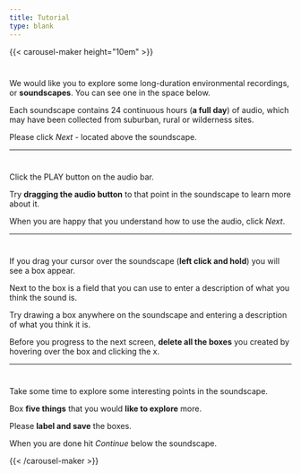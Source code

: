 ```yaml
---
title: Tutorial
type: blank
---
```


{{< carousel-maker height="10em" >}} 

# 
We would like you to explore some long-duration environmental recordings, or **soundscapes**. You can see one in the space below.

Each soundscape contains 24 continuous hours (**a full day**) of audio, which may have been collected from suburban, rural or wilderness sites. 

Please click _Next_ - located above the soundscape.

---

# 
Click the PLAY button on the audio bar.

Try **dragging the audio button** to that point in the soundscape to learn more about it.

When you are happy that you understand how to use the audio, click _Next_.


---

# 
If you drag your cursor over the soundscape (**left click and hold**) you will see a box appear. 

Next to the box is a field that you can use to enter a description of what you think the sound is. 

Try drawing a box anywhere on the soundscape and entering a description of what you think it is.

Before you progress to the next screen, **delete all the boxes** you created by hovering over the box and clicking the x.

---

# 

Take some time to explore some interesting points in the soundscape.

Box **five things** that you would **like to explore** more.

Please **label and save** the boxes. 

When you are done hit _Continue_ below the soundscape. 


{{< /carousel-maker >}}
